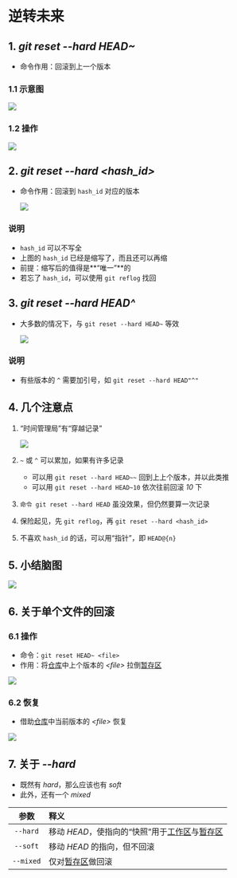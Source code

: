 # 逆转未来

## 1. *git reset --hard HEAD~*

- 命令作用：回滚到上一个版本

### 1.1 示意图

![](./imgs/17-01_reset_sketch_map.png)

### 1.2 操作

![](./imgs/17-02_git_reset_--hard_HEAD.png)

## 2. *git reset \-\-hard <hash_id\>*

- 命令作用：回滚到 `hash_id` 对应的版本

    ![](./imgs/17-03_git_reset_--hard_hash.png)

### 说明

- `hash_id` 可以不写全
- 上图的 `hash_id` 已经是缩写了，而且还可以再缩
- 前提：缩写后的值得是**“唯一”**的
- 若忘了 `hash_id`，可以使用 `git reflog` 找回

## 3. *git reset \-\-hard HEAD^*

- 大多数的情况下，与 `git reset --hard HEAD~` 等效

    ![](./imgs/17-04_git_reset_--hard_HEAD.png)


### 说明

- 有些版本的 `^` 需要加引号，如 `git reset --hard HEAD"^"`

## 4. 几个注意点

1. “时间管理局”有“穿越记录”

    ![](./imgs/17-05_git_reflog.png)

2. `~` 或 `^` 可以累加，如果有许多记录
   
    - 可以用 `git reset --hard HEAD~~` 回到上上个版本，并以此类推
    - 可以用 `git reset --hard HEAD~10` 依次往前回滚 *10* 下
3. `命令 git reset --hard HEAD` 虽没效果，但仍然要算一次记录
4. 保险起见，先 `git reflog`，再 `git reset --hard <hash_id>`
5. 不喜欢 `hash_id` 的话，可以用“指针”，即 `HEAD@{n}`

## 5. 小结脑图

![](.\imgs\17-06_summary_mind_mapping.png)

## 6. 关于单个文件的回滚

### 6.1 操作

- 命令：`git reset HEAD~ <file>`
- 作用：将<u>仓库</u>中上个版本的 *\<file\>* 拉倒<u>暂存区</u>

![](./imgs/17-07_git_reset_--hard_onefile.png)

### 6.2 恢复

- 借助<u>仓库</u>中当前版本的 *\<file\>* 恢复

![](./imgs/17-08_git_reset_HEAD_file.png)

## 7. 关于 *\-\-hard*

- 既然有 *hard*，那么应该也有 *soft*
- 此外，还有一个 *mixed*

| 参数 | 释义 |
| :---: | :--- |
| `--hard` | 移动 *HEAD*，使指向的“快照”用于<u>工作区</u>与<u>暂存区</u> |
| `--soft` | 移动 *HEAD* 的指向，但不回滚 |
| `--mixed` | 仅对<u>暂存区</u>做回滚 |